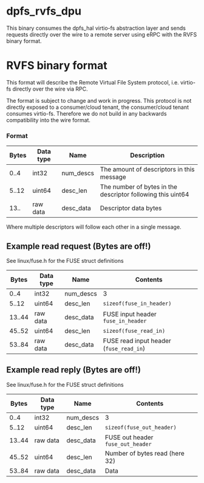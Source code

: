 # dpfs_rvfs_dpu
This binary consumes the dpfs_hal virtio-fs abstraction layer and sends requests directly over the wire to a remote server
using eRPC with the RVFS binary format.

# RVFS binary format
This format will describe the Remote Virtual File System protocol, i.e. virtio-fs directly over the wire via RPC.

The format is subject to change and work in progress. This protocol is not directly exposed to a consumer/cloud tenant,
the consumer/cloud tenant consumes virtio-fs. Therefore we do not build in any backwards compatibility into the wire format.

### Format
| Bytes | Data type | Name | Description |
| --- | --- | --- | -- |
| 0..4 | int32 | num_descs | The amount of descriptors in this message |
| 5..12 | uint64 | desc_len | The number of bytes in the descriptor following this uint64 |
| 13.. | raw data | desc_data | Descriptor data bytes |

Where multiple descriptors will follow each other in a single message.
## Example read request (Bytes are off!)
See linux/fuse.h for the FUSE struct definitions

| Bytes | Data type | Name | Contents |
| --- | --- | --- | -- |
| 0..4 | int32 | num_descs | 3 |
| 5..12 | uint64 | desc_len | `sizeof(fuse_in_header)` |
| 13..44 | raw data | desc_data | FUSE input header `fuse_in_header` |
| 45..52 | uint64 | desc_len | `sizeof(fuse_read_in)` |
| 53..84 | raw data | desc_data | FUSE read input header (`fuse_read_in`) |

## Example read reply (Bytes are off!)
See linux/fuse.h for the FUSE struct definitions

| Bytes | Data type | Name | Contents |
| --- | --- | --- | -- |
| 0..4 | int32 | num_descs | 3 |
| 5..12 | uint64 | desc_len | `sizeof(fuse_out_header)` |
| 13..44 | raw data | desc_data | FUSE out header `fuse_out_header` |
| 45..52 | uint64 | desc_len | Number of bytes read (here 32) |
| 53..84 | raw data | desc_data | Data |


